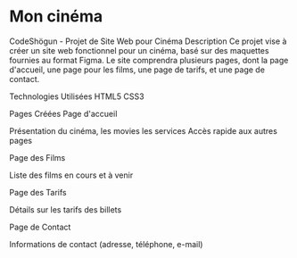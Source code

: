 # Mon cinéma
CodeShögun - Projet de Site Web pour Cinéma
Description
Ce projet vise à créer un site web fonctionnel pour un cinéma, basé sur des maquettes fournies au format Figma. Le site comprendra plusieurs pages, dont la page d'accueil, une page pour les films, une page de tarifs, et une page de contact.

Technologies Utilisées
HTML5
CSS3


Pages Créées
Page d'accueil

Présentation du cinéma, 
les movies
les services
Accès rapide aux autres pages

Page des Films

Liste des films en cours et à venir

Page des Tarifs

Détails sur les tarifs des billets

Page de Contact

Informations de contact (adresse, téléphone, e-mail)